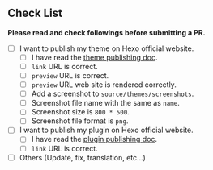 ## Check List

**Please read and check followings before submitting a PR.**

- [ ] I want to publish my theme on Hexo official website.
    - [ ] I have read the [theme publishing doc](https://hexo.io/docs/themes#Publishing).
    - [ ] `link` URL is correct.
    - [ ] `preview` URL is correct.
    - [ ] `preview` URL web site is rendered correctly.
    - [ ] Add a screenshot to `source/themes/screenshots`.
    - [ ] Screenshot file name with the same as `name`.
    - [ ] Screenshot size is `800 * 500`.
    - [ ] Screenshot file format is `png`.
- [ ] I want to publish my plugin on Hexo official website.
    - [ ] I have read the [plugin publishing doc](https://hexo.io/docs/plugins#Publishing).
    - [ ] `link` URL is correct.
- [ ] Others (Update, fix, translation, etc...)

<!-- 
    Thank you for publishing your work on Hexo site!
    
    If you also would like to become a Hexojs org memeber, here is the opportunity. Simply transfer your repo into Hexojs org, and you will become hexojs member. You could still be the repo admin, but also gain access to hexojs other repoes. 
    
    There are several benefits to do so:
    1. Become Hexojs org member, and gain access to all hexojs repos.
    2. Other Hexojs members could help to maintain issues and review PRs.
    3. More wait you to discover... :)
    
    Please contact hi@abnerchou.me if you are interested in this opportunity.
-->

